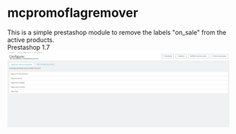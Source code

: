 # mcpromoflagremover

This is a simple prestashop module to remove the labels "on_sale" from the active products.<br>
Prestashop 1.7<br>
![Screenshot](screenshot.jpg)

